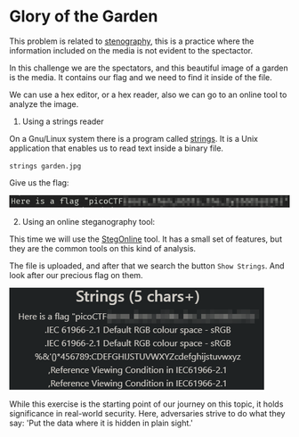 # Glory of the Garden

This problem is related to [stenography](https://en.wikipedia.org/wiki/Steganography), this is a practice where the information included on the media is not evident to the spectactor. 

In this challenge we are the spectators, and this beautiful image of a garden is the media. It contains our flag and we need to find it inside of the file.

We can use a hex editor, or a hex reader, also we can go to an online tool to analyze the image.

1. Using a strings reader

On a Gnu/Linux system there is a program called [strings](https://linux.die.net/man/1/strings). It is a Unix application that enables us to read text inside a binary file. 

`strings garden.jpg`

Give us the flag:

![Flag using strings](flag1.png)

2. Using an online steganography tool:

This time we will use the [StegOnline](https://georgeom.net/StegOnline/image) tool. It has a small set of features, but they are the common tools on this kind of analysis.

The file is uploaded, and after that we search the button `Show Strings`. And look after our precious flag on them.


![Flag using an online tool](flag2.png)

While this exercise is the starting point of our journey on this topic, it holds significance in real-world security. Here, adversaries strive to do what they say: 'Put the data where it is hidden in plain sight.'
